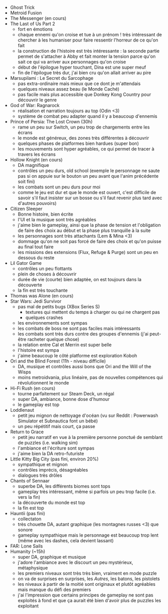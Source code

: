 - Ghost Trick
- Metroid Fusion
- The Messenger (en cours)
- The Last of Us Part 2
  - fort en émotions
  - chaque ennemi qu'on croise et tue à un prénom ! très intéressant de chercher à les humaniser pour faire ressentir l'horreur de ce qu'on fait
  - la construction de l'histoire est très intéressante : la seconde partie permet de s'attacher à Abby et fait monter la tension parce qu'on sait ce qui va arriver aux personnages qu'on croise
  - début de l'épilogue hyper touchant, Dina est une super meuf
  - fin de l'épilogue très dur, j'ai bien cru qu'on allait arriver au pire
- Marsupilami : Le Secret du Sarcophage
  - pas extra-ordinaire mais mieux que ce dont je m'attendais
  - quelques niveaux assez beau (le Monde Caché)
  - pas facile mais plus accessible que Donkey Kong Country pour découvrir le genre
- God of War: Ragnarock
  - réalisation et narration toujours au top (Odin <3)
  - système de combat peu adapter quand il y a beaucoup d'ennemis
- Prince of Persia: The Lost Crown (30h)
  - rame un peu sur Switch, un peu trop de chargements entre les écrans
  - le monde est généreux, des zones très différentes à découvrir
  - quelques phases de platformes bien hardues (super bon)
  - les mouvements sont hyper agréables, ce qui permet de tracer à travers les écrans
- Hollow Knight (en cours)
  - DA magnifique
  - contrôles un peu durs, old school (exemple le personnage ne saute pas si on appuie sur le bouton un peu avant que l'anim précédente soit fini)
  - les combats sont un peu durs pour moi
  - comme le jeu est dur et que le monde est ouvert, c'est difficile de savoir s'il faut insister sur un bosse ou s'il faut revenir plus tard avec d'autres pouvoirs)
- Citizen Sleeper
  - Bonne histoire, bien écrite
  - l'UI et la musique sont très agréables
  - j'aime bien le gameplay, ainsi que la phase de tension et l'obligation de faire des choix au début et la phase plus tranquille à la suite
  - les personnages sont très attachants (Lem & Mina <3)
  - dommage qu'on ne soit pas forcé de faire des choix et qu'on puisse au final tout faire
  - les missions des extensions (Flux, Refuge & Purge) sont un peu en dessous du reste
- Lil Gator Game
  - contrôles un peu flottants
  - plein de choses à découvrir
  - durée de vie (courte) bien adaptée, on est toujours dans la découverte
  - la fin est très touchante
- Thomas was Alone (en cours)
- Star Wars: Jedi Survivor
  - pas mal de petits bugs (XBox Series S)
    - textures qui mettent du temps à charger ou qui ne chargent pas
    - quelques crashes
  - les environnements sont sympas
  - les combats de boss ne sont pas faciles mais intéressants
  - les combats sont très durs contre des groupes d'ennemis (j'ai peut-être racheter quelque chose)
  - la relation entre Cal et Merrin est super belle
  - l'histoire est sympa
  - j'aime beaucoup le côté platforme est exploration Koboh
- Ori and the Blind Forest (11h - niveau difficile)
  - DA, musique et contrôles aussi bons que Ori and the Will of the Wisps
  - moins metroidvania, plus linéaire, pas de nouvelles compétences qui révolutionnent le monde
- Hi-Fi Rush (en cours)
  - tourne parfaitement sur Steam Deck, un régal
  - super DA, ambiance, bonne dose d'humour
  - le gameplay est top
- Loddlenaut
  - petit jeu mignon de nettoyage d'océan (vu sur Reddit : Powerwash Simulator et Subnautica font un bébé)
  - un peu répétitif mais court, ça passe
- Return to Grace
  - petit jeu narratif en vue à la première personne ponctué de semblant de puzzles (i.e. walking sim)
  - l'ambiance et l'écriture sont sympas
  - j'aime bien la DA retro-futuriste
- Little Kitty Big City (pas fini, environ 20%)
  - sympathique et mignon
  - contrôles imprécis, désagréables
  - dialogues très drôles
- Chants of Sennaar
  - superbe DA, les différents biomes sont tops
  - gameplay très intéressant, même si parfois un peu trop facile (i.e. vers la fin)
  - la découverte du monde est top
  - la fin est top
- Hauntii (pas fini)
  - collectaton
  - très chouette DA, autant graphique (les montagnes russes <3) que sonore
  - gameplay sympathique mais le personnage est beaucoup trop lent (même avec les dashes, cela devient lassant)
- FAR: Lone Sails
- Humanity (~15h)
  - super DA, graphique et musique
  - j'adore l'ambiance avec le discourt un peu mystérieux, métaphysique
  - les premiers niveaux sont très très bien, vraiment en mode puzzle
  - on va de surprises en surprises, les *Autres*, les batons, les pistolets
  - les niveaux à partir de la moitié sont originaux et plutôt agréables mais manque du défi des premiers
  - j'ai l'impression que certains principes de gameplay ne sont pas exploités à fond et que ça aurait été bien d'avoir plus de puzzles les exploitant
